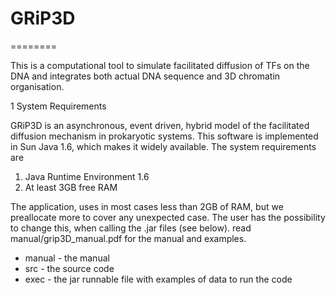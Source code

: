 # GRiP3D
========

This is a computational tool to simulate facilitated diffusion of TFs on the DNA and integrates both actual DNA sequence and 3D chromatin organisation.

1 System Requirements

GRiP3D is an asynchronous, event driven, hybrid model of the facilitated diffusion mechanism in prokaryotic systems. This software is implemented in Sun Java 1.6, which makes it widely available. The system requirements are
1. Java Runtime Environment 1.6
2. At least 3GB free RAM

The application, uses in most cases less than 2GB of RAM, but we preallocate more to cover any unexpected case. The user has the possibility to change this, when calling the .jar files (see below).
read manual/grip3D_manual.pdf for the manual and examples.


- manual - the manual
- src - the source code
- exec - the jar runnable file with examples of data to run the code
